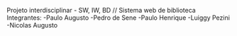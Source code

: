 Projeto interdisciplinar - SW, IW, BD // Sistema web de biblioteca
Integrantes:
-Paulo Augusto
-Pedro de Sene 
-Paulo Henrique
-Luiggy Pezini
-Nicolas Augusto
